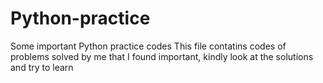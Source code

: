 # Python-practice
Some important Python practice codes
This file contatins codes of problems solved by me that I found important, kindly look at the solutions and try to learn

